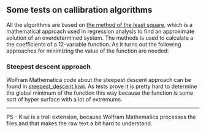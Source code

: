 ## Some tests on callibration algorithms ##
All the algorithms are based on [the method of the least square](https://en.wikipedia.org/wiki/Least_squares), which is a mathematical approach used in regression analysis to find an approximate solution of an overdetermined system. The methods is used to calculate a the coefficients of a 12-variable function. As it turns out the following approaches for minimizing the value of the function are needed:
### Steepest descent approach ###
Wolfram Mathematica code about the steepest descent approach can be found in [steepest_descent.kiwi](./steepest_descent.kiwi). As tests prove it is pretty hard to determine the global minimum of the function this way because the function is some sort of hyper surface with a lot of extremums.
<hr/>
PS - Kiwi is a troll extension, because Wolfram Mathematica processes the files and that makes the raw text a bit hard to understand.

